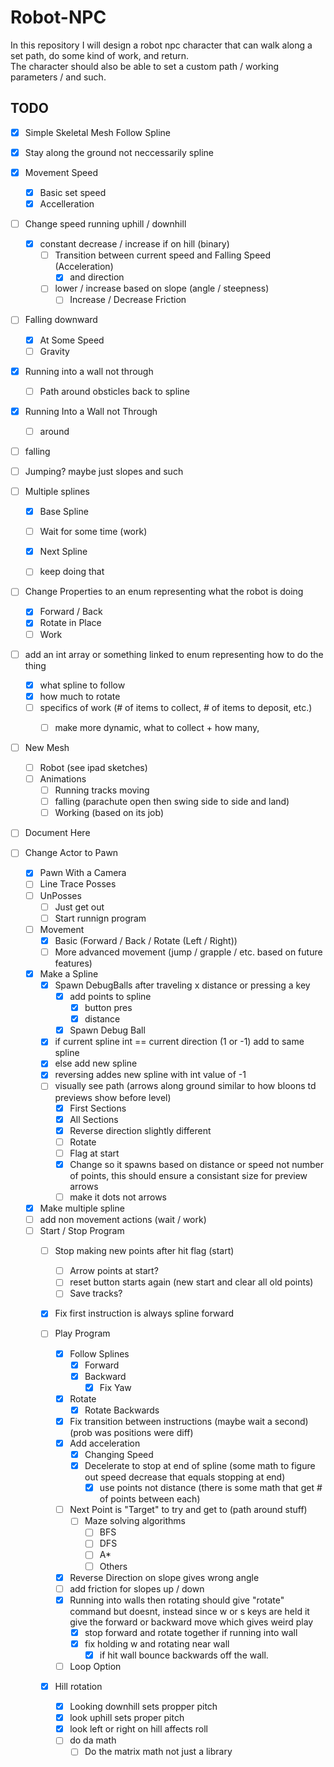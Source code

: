 # Robot-NPC
In this repository I will design a robot npc character that can walk along a set path, do some kind of work, and return. <br> The character should also be able to set a custom path / working parameters / and such.




## TODO

- [X] Simple Skeletal Mesh Follow Spline

- [X] Stay along the ground not neccessarily spline

- [X] Movement Speed
  - [X] Basic set speed
  - [X] Accelleration

- [ ] Change speed running uphill / downhill
  - [X] constant decrease / increase if on hill (binary)
    - [ ] Transition between current speed and Falling Speed (Acceleration)
      - [X] and direction 
    - [ ] lower / increase based on slope (angle / steepness)
      - [ ] Increase / Decrease Friction

- [ ] Falling downward
  - [X] At Some Speed
  - [ ] Gravity
 
- [X] Running into a wall not through
  - [ ] Path around obsticles back to spline
     
- [X] Running Into a Wall not Through
  - [ ] around
- [ ] falling
- [ ] Jumping? maybe just slopes and such 
     
- [ ] Multiple splines
  - [X] Base Spline
  - [ ] Wait for some time (work)
  - [X] Next Spline
  - [ ] keep doing that
     
      
- [ ] Change Properties to an enum representing what the robot is doing
    - [X] Forward / Back
    - [X] Rotate in Place
    - [ ] Work
- [ ] add an int array or something linked to enum representing how to do the thing
    - [X] what spline to follow
    - [X] how much to rotate
    - [ ] specifics of work (# of items to collect, # of items to deposit, etc.)
      - [ ] make more dynamic, what to collect + how many, 

      
- [ ] New Mesh
  - [ ] Robot (see ipad sketches)
  - [ ] Animations
    - [ ] Running tracks moving
    - [ ] falling (parachute open then swing side to side and land)
    - [ ] Working (based on its job)

- [ ] Document Here

- [ ] Change Actor to Pawn
  - [X] Pawn With a Camera
  - [ ] Line Trace Posses
  - [ ] UnPosses
    - [ ] Just get out
    - [ ] Start runnign program
  
  - [ ] Movement 
    - [X] Basic (Forward / Back /  Rotate (Left / Right))
    - [ ] More advanced movement (jump / grapple / etc. based on future features)
  
  - [X] Make a Spline
    - [X] Spawn DebugBalls after traveling x distance or pressing a key
       - [X] add points to spline
         - [X] button pres
         - [X] distance
       - [X] Spawn Debug Ball 
    - [X] if current spline int == current direction (1 or -1) add to same spline
    - [X] else add new spline
    - [X] reversing addes new spline with int value of -1
    - [ ] visually see path (arrows along ground similar to how bloons td previews show before level)
      - [X] First Sections
      - [X] All Sections
      - [X] Reverse direction slightly different
      - [ ] Rotate
      - [ ] Flag at start
      - [X] Change so it spawns based on distance or speed not number of points, this should ensure a consistant size for preview arrows
      - [ ] make it dots not arrows
  - [X] Make multiple spline
  - [ ] add non movement actions (wait / work)
  - [ ] Start / Stop Program
    - [ ] Stop making new points after hit flag (start)
      - [ ] Arrow points at start?
      - [ ] reset button starts again (new start and clear all old points)
      - [ ] Save tracks?
    - [X] Fix first instruction is always spline forward
         
    - [ ] Play Program
      - [X] Follow Splines
        - [X] Forward
        - [X] Backward
          - [X] Fix Yaw 
      - [X] Rotate
        - [X] Rotate Backwards
      - [X] Fix transition between instructions (maybe wait a second) (prob was positions were diff)
      - [X] Add acceleration
        - [X] Changing Speed
        - [X] Decelerate to stop at end of spline (some math to figure out speed decrease that equals stopping at end)
          - [X] use points not distance (there is some math that get # of points between each) 
      - [ ] Next Point is "Target" to try and get to (path around stuff)
        - [ ] Maze solving algorithms
          - [ ] BFS
           - [ ] DFS
          - [ ] A*
          - [ ] Others

      - [X] Reverse Direction on slope gives wrong angle
      - [ ] add friction for slopes up / down
      - [X] Running into walls then rotating should give "rotate" command but doesnt, instead since w or s keys are held it give the forward or backward move which gives weird play
        - [X] stop forward and rotate together if running into wall
        - [X] fix holding w and rotating near wall
          - [X] if hit wall bounce backwards off the wall.
      - [ ] Loop Option
         
    - [X] Hill rotation
      - [X] Looking downhill sets propper pitch
      - [X] look uphill sets proper pitch
      - [X] look left or right on hill affects roll
      - [ ] do da math
        - [ ] Do the matrix math not just a library
